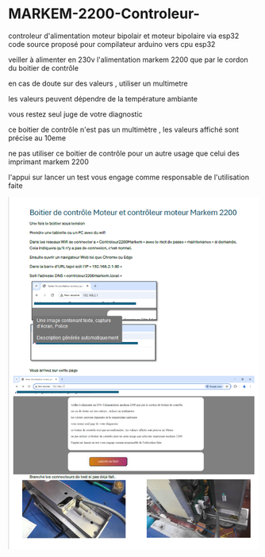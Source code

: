 # MARKEM-2200-Controleur-
controleur d'alimentation moteur bipolair et moteur bipolaire via esp32
 <br>
 code source proposé pour compilateur arduino vers cpu esp32
<br>

<p>veiller à alimenter en 230v l'alimentation markem 2200 que par le cordon du boitier de contrôle </p>
<p>en cas de doute sur des valeurs , utiliser un multimetre </p>
<p>les valeurs peuvent dépendre de la température ambiante</p>
<p>vous restez seul juge de votre diagnostic</p>
<p>ce boitier de contrôle n'est pas un multimètre , les valeurs affiché sont précise au 10eme </p>
<p>ne pas utiliser ce boitier de contrôle pour un autre usage que celui des imprimant markem 2200 </p>
<p>l'appui sur lancer un test vous engage comme responsable de l'utilisation faite</p>

<img src="https://github.com/jeromefavrou/MARKEM-2200-Controleur/blob/main/proc%C3%A9dure.png"></img>
